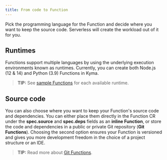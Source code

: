 ```yaml
---
title: From code to Function
---
```


Pick the programming language for the Function and decide where you want to keep the source code. Serverless will create the workload out of it for you.

## Runtimes

Functions support multiple languages by using the underlying execution environments known as runtimes. Currently, you can create both Node.js (12 & 14) and Python (3.9) Functions in Kyma.

>**TIP:** See [sample Functions](../../../05-technical-reference/svls-01-sample-functions.md) for each available runtime.

## Source code

You can also choose where you want to keep your Function's source code and dependencies. You can either place them directly in the Function CR under the **spec.source** and **spec.deps** fields as an **inline Function**, or store the code and dependencies in a public or private Git repository (**Git Functions**). Choosing the second option ensures your Function is versioned and gives you more development freedom in the choice of a project structure or an IDE.

>**TIP:** Read more about [Git Functions](../../../05-technical-reference/svls-04-git-source-type.md).
